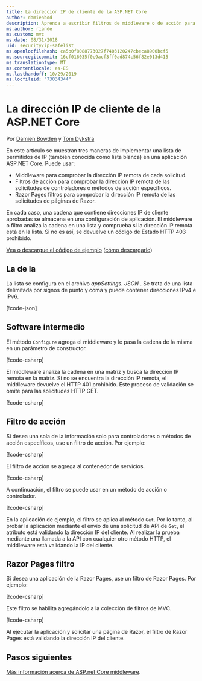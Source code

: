 ```yaml
---
title: La dirección IP de cliente de la ASP.NET Core
author: damienbod
description: Aprenda a escribir filtros de middleware o de acción para validar direcciones IP remotas en una lista de direcciones IP aprobadas.
ms.author: riande
ms.custom: mvc
ms.date: 08/31/2018
uid: security/ip-safelist
ms.openlocfilehash: ca5b0f8088773027f7403120247cbeca8900bcf5
ms.sourcegitcommit: 16cf016035f0c9acf3ff0ad874c56f82e013d415
ms.translationtype: MT
ms.contentlocale: es-ES
ms.lasthandoff: 10/29/2019
ms.locfileid: "73034344"
---
```

# <a name="client-ip-safelist-for-aspnet-core"></a>La dirección IP de cliente de la ASP.NET Core

Por [Damien Bowden](https://twitter.com/damien_bod) y [Tom Dykstra](https://github.com/tdykstra)
 
En este artículo se muestran tres maneras de implementar una lista de permitidos de IP (también conocida como lista blanca) en una aplicación ASP.NET Core. Puede usar:

* Middleware para comprobar la dirección IP remota de cada solicitud.
* Filtros de acción para comprobar la dirección IP remota de las solicitudes de controladores o métodos de acción específicos.
* Razor Pages filtros para comprobar la dirección IP remota de las solicitudes de páginas de Razor.

En cada caso, una cadena que contiene direcciones IP de cliente aprobadas se almacena en una configuración de aplicación. El middleware o filtro analiza la cadena en una lista y comprueba si la dirección IP remota está en la lista. Si no es así, se devuelve un código de Estado HTTP 403 prohibido.

[Vea o descargue el código de ejemplo](https://github.com/aspnet/AspNetCore.Docs/tree/master/aspnetcore/security/ip-safelist/samples/2.x/ClientIpAspNetCore) ([cómo descargarlo](xref:index#how-to-download-a-sample))

## <a name="the-safelist"></a>La de la

La lista se configura en el archivo *appSettings. JSON* . Se trata de una lista delimitada por signos de punto y coma y puede contener direcciones IPv4 e IPv6.

[!code-json[](ip-safelist/samples/2.x/ClientIpAspNetCore/appsettings.json?highlight=2)]

## <a name="middleware"></a>Software intermedio

El método `Configure` agrega el middleware y le pasa la cadena de la misma en un parámetro de constructor.

[!code-csharp[](ip-safelist/samples/2.x/ClientIpAspNetCore/Startup.cs?name=snippet_Configure&highlight=10)]

El middleware analiza la cadena en una matriz y busca la dirección IP remota en la matriz. Si no se encuentra la dirección IP remota, el middleware devuelve el HTTP 401 prohibido. Este proceso de validación se omite para las solicitudes HTTP GET.

[!code-csharp[](ip-safelist/samples/2.x/ClientIpAspNetCore/AdminSafeListMiddleware.cs?name=snippet_ClassOnly)]

## <a name="action-filter"></a>Filtro de acción

Si desea una sola de la información solo para controladores o métodos de acción específicos, use un filtro de acción. Por ejemplo: 

[!code-csharp[](ip-safelist/samples/2.x/ClientIpAspNetCore/Filters/ClientIpCheckFilter.cs)]

El filtro de acción se agrega al contenedor de servicios.

[!code-csharp[](ip-safelist/samples/2.x/ClientIpAspNetCore/Startup.cs?name=snippet_ConfigureServices&highlight=3)]

A continuación, el filtro se puede usar en un método de acción o controlador.

[!code-csharp[](ip-safelist/samples/2.x/ClientIpAspNetCore/Controllers/ValuesController.cs?name=snippet_Filter&highlight=1)]

En la aplicación de ejemplo, el filtro se aplica al método `Get`. Por lo tanto, al probar la aplicación mediante el envío de una solicitud de API de `Get`, el atributo está validando la dirección IP del cliente. Al realizar la prueba mediante una llamada a la API con cualquier otro método HTTP, el middleware está validando la IP del cliente.

## <a name="razor-pages-filter"></a>Razor Pages filtro 

Si desea una aplicación de la Razor Pages, use un filtro de Razor Pages. Por ejemplo: 

[!code-csharp[](ip-safelist/samples/2.x/ClientIpAspNetCore/Filters/ClientIpCheckPageFilter.cs)]

Este filtro se habilita agregándolo a la colección de filtros de MVC.

[!code-csharp[](ip-safelist/samples/2.x/ClientIpAspNetCore/Startup.cs?name=snippet_ConfigureServices&highlight=7-9)]

Al ejecutar la aplicación y solicitar una página de Razor, el filtro de Razor Pages está validando la dirección IP del cliente.

## <a name="next-steps"></a>Pasos siguientes

[Más información acerca de ASP.net Core middleware](xref:fundamentals/middleware/index).

